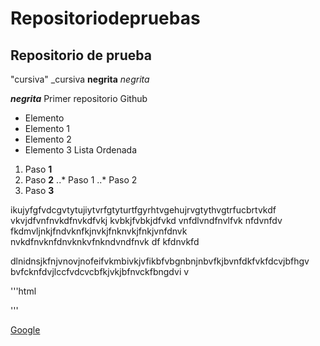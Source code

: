 # Repositoriodepruebas
## Repositorio de prueba
"cursiva" _cursiva
**negrita** _negrita_

_**negrita**_
Primer repositorio Github

 + Elemento
 + Elemento 1
 + Elemento 2
 + Elemento 3
Lista Ordenada
1. Paso **1**
2. Paso **2**
..* Paso 1
..* Paso 2 
4. Paso **3**


ikujyfgfvdcgvtytujiytvrfgtyturtfgyrhtvgehujrvgtythvgtrfucbrtvkdf vkvjdfvnfnvkdfnvkdfvkj kvbkjfvbkjdfvkd vnfdlvndfnvlfvk nfdvnfdv fkdmvljnkjfndvknfkjnvkjfnknvkjfnkjvnfdnvk nvkdfnvknfdnvknkvfnkndvndfnvk df kfdnvkfd 

 dlnidnsjkfnjvnovjnofeifvkmbivkjvfikbfvbgnbnjnbvfkjbvnfdkfvkfdcvjbfhgv bvfcknfdvjlccfvdcvcbfkjvkjbfnvckfbngdvi v

'''html
<html> 
    <head>
    </head>
  </html>
'''

[Google](https://www.google.es/)
